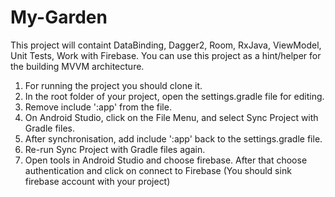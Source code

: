 # My-Garden
This project will containt DataBinding, Dagger2, Room, RxJava, ViewModel, Unit Tests, Work with Firebase. You can use this project as a hint/helper for the building MVVM architecture. 

1) For running the project you should clone it.
2) In the root folder of your project, open the settings.gradle file for editing.
3) Remove include ':app' from the file.
4) On Android Studio, click on the File Menu, and select Sync Project with Gradle files.
5) After synchronisation, add include ':app' back to the settings.gradle file.
6) Re-run Sync Project with Gradle files again.
7) Open tools in Android Studio and choose firebase. After that choose authentication and click on connect to Firebase (You should sink firebase account with your project)
